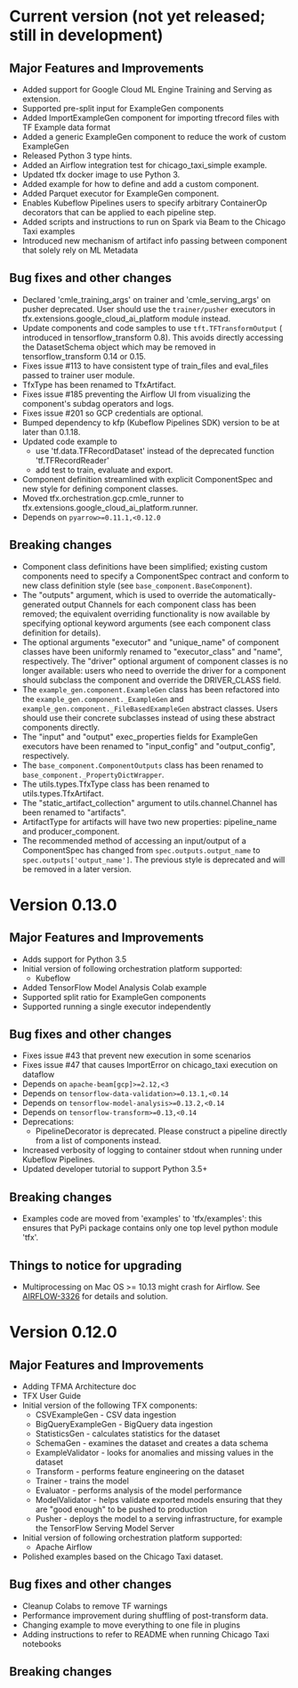 # Current version (not yet released; still in development)

## Major Features and Improvements
*   Added support for Google Cloud ML Engine Training and Serving as extension.
*   Supported pre-split input for ExampleGen components
*   Added ImportExampleGen component for importing tfrecord files with
    TF Example data format
*   Added a generic ExampleGen component to reduce the work of custom ExampleGen
*   Released Python 3 type hints.
*   Added an Airflow integration test for chicago_taxi_simple example.
*   Updated tfx docker image to use Python 3.
*   Added example for how to define and add a custom component.
*   Added Parquet executor for ExampleGen component.
*   Enables Kubeflow Pipelines users to specify arbitrary ContainerOp decorators
    that can be applied to each pipeline step.
*   Added scripts and instructions to run on Spark via Beam to the Chicago Taxi
    examples
*   Introduced new mechanism of artifact info passing between component that
    solely rely on ML Metadata

## Bug fixes and other changes
*   Declared 'cmle_training_args' on trainer and 'cmle_serving_args' on
    pusher deprecated. User should use the `trainer/pusher` executors in
    tfx.extensions.google_cloud_ai_platform module instead.
*   Update components and code samples to use `tft.TFTransformOutput` (
    introduced in tensorflow_transform 0.8).  This avoids directly accessing the
    DatasetSchema object which may be removed in tensorflow_transform 0.14 or
    0.15.
*   Fixes issue #113 to have consistent type of train_files and eval_files
    passed to trainer user module.
*   TfxType has been renamed to TfxArtifact.
*   Fixes issue #185 preventing the Airflow UI from visualizing the component's
    subdag operators and logs.
*   Fixes issue #201 so GCP credentials are optional.
*   Bumped dependency to kfp (Kubeflow Pipelines SDK) version to be at later
    than 0.1.18.
*   Updated code example to
    * use 'tf.data.TFRecordDataset' instead of the deprecated function
      'tf.TFRecordReader'
    * add test to train, evaluate and export.
*   Component definition streamlined with explicit ComponentSpec and new style
    for defining component classes.
*   Moved tfx.orchestration.gcp.cmle_runner to
    tfx.extensions.google_cloud_ai_platform.runner.
*   Depends on `pyarrow>=0.11.1,<0.12.0`

## Breaking changes
*   Component class definitions have been simplified; existing custom components
    need to specify a ComponentSpec contract and conform to new class definition
    style (see `base_component.BaseComponent`).
*   The "outputs" argument, which is used to override the automatically-
    generated output Channels for each component class has been removed; the
    equivalent overriding functionality is now available by specifying
    optional keyword arguments (see each component class definition for
    details).
*   The optional arguments "executor" and "unique_name" of component classes
    have been uniformly renamed to "executor_class" and "name", respectively.
    The "driver" optional argument of component classes is no longer available:
    users who need to override the driver for a component should subclass the
    component and override the DRIVER_CLASS field.
*   The `example_gen.component.ExampleGen` class has been refactored into the
    `example_gen.component._ExampleGen` and
    `example_gen.component._FileBasedExampleGen` abstract classes. Users should
    use their concrete subclasses instead of using these abstract components
    directly.
*   The "input" and "output" exec_properties fields for ExampleGen executors
    have been renamed to "input_config" and "output_config", respectively.
*   The `base_component.ComponentOutputs` class has been renamed to
    `base_component._PropertyDictWrapper`.
*   The utils.types.TfxType class has been renamed to utils.types.TfxArtifact.
*   The "static_artifact_collection" argument to utils.channel.Channel has been
    renamed to "artifacts".
*   ArtifactType for artifacts will have two new properties: pipeline_name and
    producer_component.
*   The recommended method of accessing an input/output of a ComponentSpec has
    changed from `spec.outputs.output_name` to `spec.outputs['output_name']`.
    The previous style is deprecated and will be removed in a later version.

# Version 0.13.0

## Major Features and Improvements
*   Adds support for Python 3.5
*   Initial version of following orchestration platform supported:
    *   Kubeflow
*   Added TensorFlow Model Analysis Colab example
*   Supported split ratio for ExampleGen components
*   Supported running a single executor independently

## Bug fixes and other changes

*   Fixes issue #43 that prevent new execution in some scenarios
*   Fixes issue #47 that causes ImportError on chicago_taxi execution on dataflow
*   Depends on `apache-beam[gcp]>=2.12,<3`
*   Depends on `tensorflow-data-validation>=0.13.1,<0.14`
*   Depends on `tensorflow-model-analysis>=0.13.2,<0.14`
*   Depends on `tensorflow-transform>=0.13,<0.14`
*   Deprecations:
    *    PipelineDecorator is deprecated. Please construct a pipeline directly from a list of components instead.
*   Increased verbosity of logging to container stdout when running under
    Kubeflow Pipelines.
*   Updated developer tutorial to support Python 3.5+

## Breaking changes
*   Examples code are moved from 'examples' to 'tfx/examples': this ensures that PyPi package contains only one top level python module 'tfx'.

## Things to notice for upgrading
*   Multiprocessing on Mac OS >= 10.13 might crash for Airflow. See
    [AIRFLOW-3326](https://issues.apache.org/jira/browse/AIRFLOW-3326)
    for details and solution.

# Version 0.12.0

## Major Features and Improvements

*   Adding TFMA Architecture doc
*   TFX User Guide
*   Initial version of the following TFX components:
    *   CSVExampleGen - CSV data ingestion
    *   BigQueryExampleGen - BigQuery data ingestion
    *   StatisticsGen - calculates statistics for the dataset
    *   SchemaGen - examines the dataset and creates a data schema
    *   ExampleValidator - looks for anomalies and missing values in the dataset
    *   Transform - performs feature engineering on the dataset
    *   Trainer - trains the model
    *   Evaluator - performs analysis of the model performance
    *   ModelValidator - helps validate exported models ensuring that they are
        "good enough" to be pushed to production
    *   Pusher - deploys the model to a serving infrastructure, for example the
        TensorFlow Serving Model Server
*   Initial version of following orchestration platform supported:
    *   Apache Airflow
*   Polished examples based on the Chicago Taxi dataset.

## Bug fixes and other changes

*   Cleanup Colabs to remove TF warnings
*   Performance improvement during shuffling of post-transform data.
*   Changing example to move everything to one file in plugins
*   Adding instructions to refer to README when running Chicago Taxi notebooks

## Breaking changes
